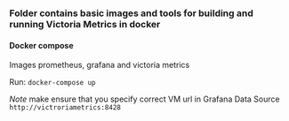 ### Folder contains basic images and tools for building and running Victoria Metrics in docker

#### Docker compose

Images prometheus, grafana and victoria metrics

Run: `docker-compose up`

*Note* make ensure that you specify correct VM url in Grafana Data Source `http://victroriametrics:8428`
